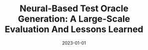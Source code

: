 ---
title: "Neural-Based Test Oracle Generation: A Large-Scale Evaluation And Lessons Learned"
date: 2023-01-01
venue: ""
paperurl: https://doi.org/10.48550/ARXIV.2307.16023
authors: "Soneya Binta Hossain, Antonio Filieri, Matthew B Dwyer, Sebastian G Elbaum and Willem Visser"
---
